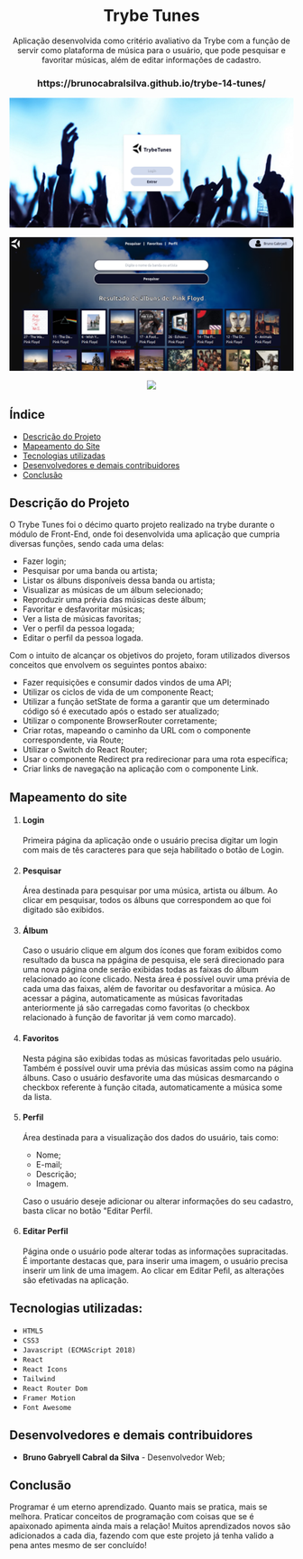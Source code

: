 <h1 align="center">Trybe Tunes</h1>

<p align="center">Aplicação desenvolvida como critério avaliativo da Trybe com a função de servir como plataforma de música para o usuário, que pode pesquisar e favoritar músicas, além de editar informações de cadastro.

<h3 align="center">https://brunocabralsilva.github.io/trybe-14-tunes/</h3>

![Tela Inicial da Aplicação](src/images/login.png)

![Menu principal](src/images/interno.png)

<p align="center">
<img src="http://img.shields.io/static/v1?label=STATUS&message=EM%20DESENVOLVIMENTO&color=GREEN&style=for-the-badge"/>
</p>

<h2> Índice</h2>

* [Descrição do Projeto](#descrição-do-projeto)
* [Mapeamento do Site](#mapeamento)
* [Tecnologias utilizadas](#tecnologias-utilizadas)
* [Desenvolvedores e demais contribuidores](#pessoas-envolvidas)
* [Conclusão](#conclusão)


<h2 id="descrição-do-projeto">Descrição do Projeto</h2>

<p>O Trybe Tunes foi o décimo quarto projeto realizado na trybe durante o módulo de Front-End, onde foi desenvolvida uma aplicação que cumpria diversas funções, sendo cada uma delas:<p>

<ul>
    <li>Fazer login;</li>
    <li>Pesquisar por uma banda ou artista;</li>
    <li>Listar os álbuns disponíveis dessa banda ou artista;</li>
    <li>Visualizar as músicas de um álbum selecionado;</li>
    <li>Reproduzir uma prévia das músicas deste álbum;</li>
    <li>Favoritar e desfavoritar músicas;</li>
    <li>Ver a lista de músicas favoritas;</li>
    <li>Ver o perfil da pessoa logada;</li>
    <li>Editar o perfil da pessoa logada.</li>
</ul>

<p>
    Com o intuito de alcançar os objetivos do projeto, foram utilizados diversos conceitos que envolvem os seguintes pontos abaixo:
</p>

<ul>
    <li>Fazer requisições e consumir dados vindos de uma API;</li>
    <li>Utilizar os ciclos de vida de um componente React;</li>
    <li>Utilizar a função setState de forma a garantir que um determinado código só é executado após o estado ser   atualizado;</li>
    <li>Utilizar o componente BrowserRouter corretamente;</li>
    <li>Criar rotas, mapeando o caminho da URL com o componente correspondente, via Route;</li>
    <li>Utilizar o Switch do React Router;</li>
    <li>Usar o componente Redirect pra redirecionar para uma rota específica;</li>
    <li>Criar links de navegação na aplicação com o componente Link.</li>
</ul>

<h2 id="mapeamento">Mapeamento do site </h2>

<ol>
<li><h4>Login</h4></li> 

<p>Primeira página da aplicação onde o usuário precisa digitar um login com mais de tês caracteres para que seja habilitado o botão de Login.</p>

<li><h4>Pesquisar</h4></li>

<p>Área destinada para pesquisar por uma música, artista ou álbum. Ao clicar em pesquisar, todos os álbuns que correspondem ao que foi digitado são exibidos.</p>

<li><h4>Álbum</h4></li>
<p>Caso o usuário clique em algum dos ícones que foram exibidos como resultado da busca na ppágina de pesquisa, ele será direcionado para uma nova página onde serão exibidas todas as faixas do álbum relacionado ao ícone clicado. Nesta área é possível ouvir uma prévia de cada uma das faixas, além de favoritar ou desfavoritar a música. Ao acessar a página, automaticamente as músicas favoritadas anteriormente já são carregadas como favoritas (o checkbox relacionado à função de favoritar já vem como marcado).

<li><h4>Favoritos</h4></li>

<p>Nesta página são exibidas todas as músicas favoritadas pelo usuário. Também é possível ouvir uma prévia das músicas assim como na página álbuns. Caso o usuário desfavorite uma das músicas desmarcando o checkbox referente à função citada, automaticamente a música some da lista.</p>

<li><h4>Perfil</h4></li>

<p> Área destinada para a visualização dos dados do usuário, tais como: </p>
<ul>
    <li>Nome;</li>
    <li>E-mail;</li>
    <li>Descrição;</li>
    <li>Imagem.</li>
</ul>

<p>Caso o usuário deseje adicionar ou alterar informações do seu cadastro, basta clicar no botão "Editar Perfil.</p>

<li><h4>Editar Perfil</h4></li>

<p> Página onde o usuário pode alterar todas as informações supracitadas. É importante destacas que, para inserir uma imagem, o usuário precisa inserir um link de uma imagem. Ao clicar em Editar Pefil, as alterações são efetivadas na aplicação.</p>

</ol>

<h2 id="tecnologias-utilizadas">Tecnologias utilizadas:</h2>

* `HTML5`
* `CSS3`
* `Javascript (ECMAScript 2018)`
* `React`
* `React Icons`
* `Tailwind`
* `React Router Dom`
* `Framer Motion`
* `Font Awesome`

<h2 id="pessoas-envolvidas">Desenvolvedores e demais contribuidores</h2>

* <strong>Bruno Gabryell Cabral da Silva</strong> - Desenvolvedor Web;

<h2 id="conclusão">Conclusão</h2>

<p>Programar é um eterno aprendizado. Quanto mais se pratica, mais se melhora. Praticar conceitos de programação com coisas que se é apaixonado apimenta ainda mais a relação! Muitos aprendizados novos são adicionados a cada dia, fazendo com que este projeto já tenha valido a pena antes mesmo de ser concluído!</p>

